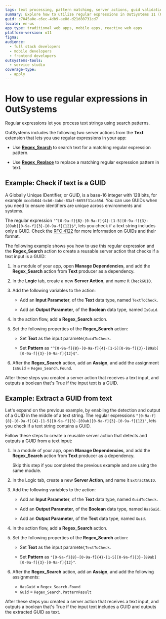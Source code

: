 ```yaml
---
tags: text processing, pattern matching, server actions, guid validation, outsystems api
summary: Explore how to utilize regular expressions in OutSystems 11 (O11) for text processing and pattern matching.
guid: c7045a0e-c6ec-4db9-ae8d-d21d80731cd7
locale: en-us
app_type: traditional web apps, mobile apps, reactive web apps
platform-version: o11
figma:
audience:
  - full stack developers
  - mobile developers
  - frontend developers
outsystems-tools:
  - service studio
coverage-type:
  - apply
---
```


# How to use regular expressions in OutSystems

Regular expressions let you process text strings using search patterns.

OutSystems includes the following two server actions from the **Text** extension that lets you use regular expressions in your app:

* Use [**Regex\_Search**](https://success.outsystems.com/Documentation/11/Reference/OutSystems_APIs/Text_API#Regex_Search) to search text for a matching regular expression pattern.

* Use [**Regex\_Replace**](https://success.outsystems.com/Documentation/11/Reference/OutSystems_APIs/Text_API#Regex_Replace) to replace a matching regular expression pattern in text.

## Example: Check if text is a GUID

A Globally Unique IDentifier, or GUID, is a base-16 integer with 128 bits, for example `4ccdb844-bcb6-4abd-83af-6655f31ca65d`. You can use GUIDs when you need to ensure identifiers are unique across environments and systems.

The regular expression `"^[0-9a-f]{8}-[0-9a-f]{4}-[1-5][0-9a-f]{3}-[89ab][0-9a-f]{3}-[0-9a-f]{12}$"`, lets you check if a text string includes only a GUID.
Check the [RFC 4122](https://www.ietf.org/rfc/rfc4122.txt) for more information on GUIDs and their format.

The following example shows you how to use this regular expression and the **Regex\_Search** action to create a reusable server action that checks if a text input is a GUID:

1. In a module of your app, open **Manage Dependencies**, and add the **Regex\_Search** action from **Text** producer as a dependency.

1. In the **Logic** tab, create a new **Server Action**, and name it `CheckGUID`.

1. Add the following variables to the action:

    * Add an **Input Parameter**, of the **Text** data type, named `TextToCheck`.

    * Add an **Output Parameter**, of the **Boolean** data type, named `IsGuid`.

1. In the action flow, add a **Regex\_Search** action.

1. Set the following properties of the **Regex\_Search** action:

    * Set **Text** as the input parameter,`GuidToCheck`.

    * Set **Pattern** as `"^[0-9a-f]{8}-[0-9a-f]{4}-[1-5][0-9a-f]{3}-[89ab][0-9a-f]{3}-[0-9a-f]{12}$"`.

1. After the **Regex\_Search** action, add an **Assign**, and add the assignment `IsGuid` = `Regex_Search.Found`. 

After these steps you created a server action that receives a text input, and outputs a boolean that's True if the input text is a GUID.

## Example: Extract a GUID from text

Let's expand on the previous example, by enabling the detection and output of a GUID in the middle of a text string. The regular expressions `"[0-9a-f]{8}-[0-9a-f]{4}-[1-5][0-9a-f]{3}-[89ab][0-9a-f]{3}-[0-9a-f]{12}"`, lets you check if a text string contains a GUID. 

Follow these steps to create a reusable server action that detects and outputs a GUID from a text input:

1. In a module of your app, open **Manage Dependencies**, and add the **Regex\_Search** action from **Text** producer as a dependency.

    <div class="info" markdown="1">
    Skip this step if you completed the previous example and are using the same module.
    </div>

1. In the Logic tab, create a new **Server Action**, and name it `ExtractGUID`.

1. Add the following variables to the action:

    * Add an **Input Parameter**, of the **Text** data type, named `GuidToCheck`.

    * Add an **Output Parameter**, of the **Boolean** data type, named `HasGuid`.

    * Add an **Output Parameter**, of the **Text** data type, named `Guid`.

1. In the action flow, add a **Regex\_Search** action.

1. Set the following properties of the **Regex\_Search** action:

    * Set **Text** as the input parameter,`TextToCheck`.

    * Set **Pattern** as `"[0-9a-f]{8}-[0-9a-f]{4}-[1-5][0-9a-f]{3}-[89ab][0-9a-f]{3}-[0-9a-f]{12}"`.

1. After the **Regex\_Search** action, add an **Assign**, and add the following assignments:

    * `HasGuid` = `Regex_Search.Found`
    * `Guid` = `Regex_Search.PatternResult`

After these steps you created a server action that receives a text input, and outputs a boolean that's True if the input text includes a GUID and outputs the extracted GUID as text.
